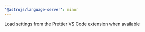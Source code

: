 ```yaml
---
'@astrojs/language-server': minor
---
```


Load settings from the Prettier VS Code extension when available
